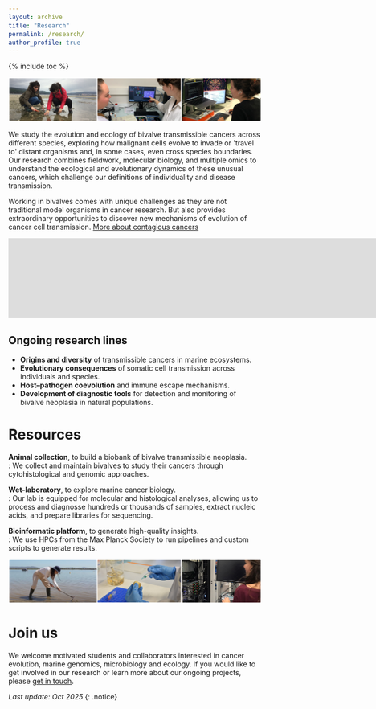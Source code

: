 ```yaml
---
layout: archive
title: "Research"
permalink: /research/
author_profile: true
---
```

<!---to comment---> 
{% include toc %}

<img src='/images/TiraFotos_research-1_AliciaLBruzos.png'>  

We study the evolution and ecology of bivalve transmissible cancers across different species, exploring how malignant cells evolve to invade or 'travel to' distant organisms and, in some cases, even cross species boundaries. Our research combines fieldwork, molecular biology, and multiple omics to understand the ecological and evolutionary dynamics of these unusual cancers, which challenge our definitions of individuality and disease transmission.  

Working in bivalves comes with unique challenges as they are not traditional model organisms in cancer research. But also provides extraordinary opportunities to discover new mechanisms of evolution of cancer cell transmission. [More about contagious cancers](https://albruzos.github.io/research-topic/)  

<iframe width="5280" height="158" src="https://www.youtube.com/embed/faL_ALYuP4I?si=0vMFDQbHWtwbfhm_" title="YouTube video player" frameborder="0" allow="accelerometer; autoplay; clipboard-write; encrypted-media; gyroscope; picture-in-picture; web-share" referrerpolicy="strict-origin-when-cross-origin" allowfullscreen></iframe>

Ongoing research lines
-------
- **Origins and diversity** of transmissible cancers in marine ecosystems.  
- **Evolutionary consequences** of somatic cell transmission across individuals and species.  
- **Host–pathogen coevolution** and immune escape mechanisms.  
- **Development of diagnostic tools** for detection and monitoring of bivalve neoplasia in natural populations.  

Resources
=======
**Animal collection**, to build a biobank of bivalve transmissible neoplasia.  
:   We collect and maintain bivalves to study their cancers through cytohistological and genomic approaches.

**Wet-laboratory**, to explore marine cancer biology.  
:   Our lab is equipped for molecular and histological analyses, allowing us to process and diagnosse hundreds or thousands of samples, extract nucleic acids, and prepare libraries for sequencing.

**Bioinformatic platform**, to generate high-quality insights.  
:   We use HPCs from the Max Planck Society to run pipelines and custom scripts to generate results.

<img src='/images/TiraFotos_research-2_AliciaLBruzos.png'>  

Join us
=======
We welcome motivated students and collaborators interested in cancer evolution, marine genomics, microbiology and ecology. If you would like to get involved in our research or learn more about our ongoing projects, please [get in touch](https://albruzos.github.io/contact).  

_Last update: Oct 2025_
{: .notice}
